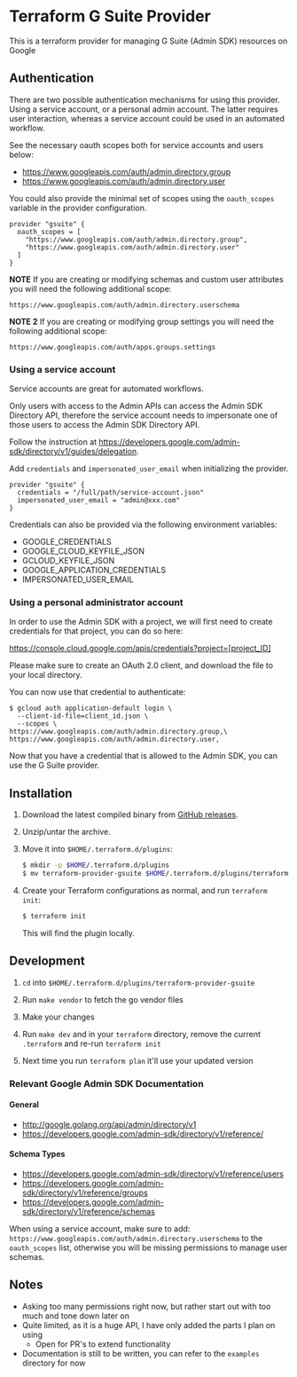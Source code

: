 # Terraform G Suite Provider

This is a terraform provider for managing G Suite (Admin SDK) resources on Google

## Authentication

There are two possible authentication mechanisms for using this provider.
Using a service account, or a personal admin account. The latter requires
user interaction, whereas a service account could be used in an automated
workflow.

See the necessary oauth scopes both for service accounts and users below:
- https://www.googleapis.com/auth/admin.directory.group
- https://www.googleapis.com/auth/admin.directory.user

You could also provide the minimal set of scopes using the
`oauth_scopes` variable in the provider configuration.

```
provider "gsuite" {
  oauth_scopes = [
    "https://www.googleapis.com/auth/admin.directory.group",
    "https://www.googleapis.com/auth/admin.directory.user"
  ]
}
```

**NOTE** If you are creating or modifying schemas and custom user attributes
you will need the following additional scope:

    https://www.googleapis.com/auth/admin.directory.userschema

**NOTE 2** If you are creating or modifying group settings
you will need the following additional scope:

    https://www.googleapis.com/auth/apps.groups.settings

### Using a service account

Service accounts are great for automated workflows.

Only users with access to the Admin APIs can access the Admin SDK Directory API,
therefore the service account needs to impersonate one of those users
to access the Admin SDK Directory API.

Follow the instruction at
https://developers.google.com/admin-sdk/directory/v1/guides/delegation.

Add `credentials` and `impersonated_user_email` when initializing the provider.
```
provider "gsuite" {
  credentials = "/full/path/service-account.json"
  impersonated_user_email = "admin@xxx.com"
}
```

Credentials can also be provided via the following environment variables:
- GOOGLE_CREDENTIALS
- GOOGLE_CLOUD_KEYFILE_JSON
- GCLOUD_KEYFILE_JSON
- GOOGLE_APPLICATION_CREDENTIALS
- IMPERSONATED_USER_EMAIL

### Using a personal administrator account

In order to use the Admin SDK with a project, we will first need to create
credentials for that project, you can do so here:

https://console.cloud.google.com/apis/credentials?project=[project_ID]

Please make sure to create an OAuth 2.0 client, and download the file to your
local directory.

You can now use that credential to authenticate:

```
$ gcloud auth application-default login \
  --client-id-file=client_id.json \
  --scopes \
https://www.googleapis.com/auth/admin.directory.group,\
https://www.googleapis.com/auth/admin.directory.user,
```

Now that you have a credential that is allowed to the Admin SDK, you can use the
G Suite provider.

## Installation

1. Download the latest compiled binary from [GitHub releases](https://github.com/DeviaVir/terraform-provider-gsuite/releases).

1. Unzip/untar the archive.

1. Move it into `$HOME/.terraform.d/plugins`:

    ```sh
    $ mkdir -p $HOME/.terraform.d/plugins
    $ mv terraform-provider-gsuite $HOME/.terraform.d/plugins/terraform-provider-gsuite
    ```

1. Create your Terraform configurations as normal, and run `terraform init`:

    ```sh
    $ terraform init
    ```

    This will find the plugin locally.

## Development

1. `cd` into `$HOME/.terraform.d/plugins/terraform-provider-gsuite`

1. Run `make vendor` to fetch the go vendor files

1. Make your changes

1. Run `make dev` and in your `terraform` directory, remove the current `.terraform` and re-run `terraform init`

1. Next time you run `terraform plan` it'll use your updated version

### Relevant Google Admin SDK Documentation
#### General
* http://google.golang.org/api/admin/directory/v1
* https://developers.google.com/admin-sdk/directory/v1/reference/

#### Schema Types
* https://developers.google.com/admin-sdk/directory/v1/reference/users
* https://developers.google.com/admin-sdk/directory/v1/reference/groups
* https://developers.google.com/admin-sdk/directory/v1/reference/schemas

When using a service account, make sure to add:
`https://www.googleapis.com/auth/admin.directory.userschema`
to the `oauth_scopes` list, otherwise you will be missing permissions to manage
user schemas.

## Notes

- Asking too many permissions right now, but rather start out with too much and tone down later on
- Quite limited, as it is a huge API, I have only added the parts I plan on using
  - Open for PR's to extend functionality
- Documentation is still to be written, you can refer to the `examples` directory for now
